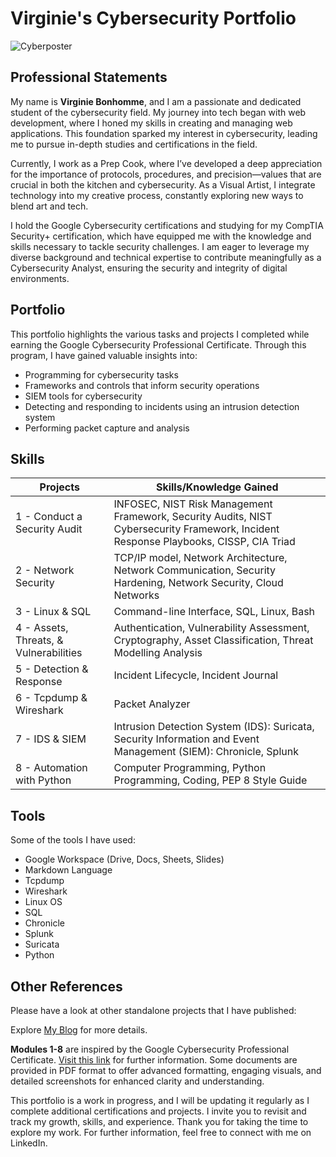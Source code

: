 # Virginie's Cybersecurity Portfolio

![Cyberposter](https://github.com/user-attachments/assets/d7d1ec66-8b11-4477-8db3-bbbc938d731b)



## Professional Statements

My name is **Virginie Bonhomme**, and I am a passionate and dedicated student of the cybersecurity field. My journey into tech began with web development, where I honed my skills in creating and managing web applications. This foundation sparked my interest in cybersecurity, leading me to pursue in-depth studies and certifications in the field.

Currently, I work as a Prep Cook, where I’ve developed a deep appreciation for the importance of protocols, procedures, and precision—values that are crucial in both the kitchen and cybersecurity. As a Visual Artist, I integrate technology into my creative process, constantly exploring new ways to blend art and tech.

I hold the Google Cybersecurity certifications and studying for my CompTIA Security+ certification, which have equipped me with the knowledge and skills necessary to tackle security challenges. I am eager to leverage my diverse background and technical expertise to contribute meaningfully as a Cybersecurity Analyst, ensuring the security and integrity of digital environments.


## Portfolio

This portfolio highlights the various tasks and projects I completed while earning the Google Cybersecurity Professional Certificate. Through this program, I have gained valuable insights into:

- Programming for cybersecurity tasks
- Frameworks and controls that inform security operations
- SIEM tools for cybersecurity
- Detecting and responding to incidents using an intrusion detection system
- Performing packet capture and analysis

## Skills

| **Projects** | **Skills/Knowledge Gained** |
|--------------|-----------------------------|
| 1 - Conduct a Security Audit | INFOSEC, NIST Risk Management Framework, Security Audits, NIST Cybersecurity Framework, Incident Response Playbooks, CISSP, CIA Triad |
| 2 - Network Security | TCP/IP model, Network Architecture, Network Communication, Security Hardening, Network Security, Cloud Networks |
| 3 - Linux & SQL | Command-line Interface, SQL, Linux, Bash |
| 4 - Assets, Threats, & Vulnerabilities | Authentication, Vulnerability Assessment, Cryptography, Asset Classification, Threat Modelling Analysis |
| 5 - Detection & Response | Incident Lifecycle, Incident Journal |
| 6 - Tcpdump & Wireshark | Packet Analyzer |
| 7 - IDS & SIEM | Intrusion Detection System (IDS): Suricata, Security Information and Event Management (SIEM): Chronicle, Splunk |
| 8 - Automation with Python | Computer Programming, Python Programming, Coding, PEP 8 Style Guide |

## Tools

Some of the tools I have used:

- Google Workspace (Drive, Docs, Sheets, Slides)
- Markdown Language
- Tcpdump
- Wireshark
- Linux OS
- SQL
- Chronicle
- Splunk
- Suricata
- Python

## Other References

Please have a look at other standalone projects that I have published:


Explore [My Blog](#) for more details. 

**Modules 1-8** are inspired by the Google Cybersecurity Professional Certificate. [Visit this link](#) for further information. 
Some documents are provided in PDF format to offer advanced formatting, engaging visuals, and detailed screenshots for enhanced clarity and understanding.

This portfolio is a work in progress, and I will be updating it regularly as I complete additional certifications and projects. I invite you to revisit and track my growth, skills, and experience. Thank you for taking the time to explore my work. For further information, feel free to connect with me on LinkedIn.
